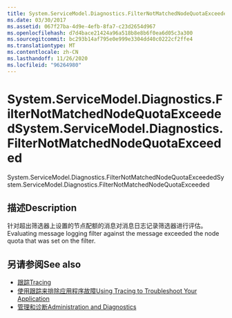 ```yaml
---
title: System.ServiceModel.Diagnostics.FilterNotMatchedNodeQuotaExceeded
ms.date: 03/30/2017
ms.assetid: 067f27ba-4d9e-4efb-8fa7-c23d2654d967
ms.openlocfilehash: d7d4bace21424a96a518b8e8b6f0ea6d05c3a300
ms.sourcegitcommit: bc293b14af795e0e999e3304dd40c0222cf2ffe4
ms.translationtype: MT
ms.contentlocale: zh-CN
ms.lasthandoff: 11/26/2020
ms.locfileid: "96264980"
---
```

# <a name="systemservicemodeldiagnosticsfilternotmatchednodequotaexceeded"></a><span data-ttu-id="a8a0a-102">System.ServiceModel.Diagnostics.FilterNotMatchedNodeQuotaExceeded</span><span class="sxs-lookup"><span data-stu-id="a8a0a-102">System.ServiceModel.Diagnostics.FilterNotMatchedNodeQuotaExceeded</span></span>

<span data-ttu-id="a8a0a-103">System.ServiceModel.Diagnostics.FilterNotMatchedNodeQuotaExceeded</span><span class="sxs-lookup"><span data-stu-id="a8a0a-103">System.ServiceModel.Diagnostics.FilterNotMatchedNodeQuotaExceeded</span></span>  
  
## <a name="description"></a><span data-ttu-id="a8a0a-104">描述</span><span class="sxs-lookup"><span data-stu-id="a8a0a-104">Description</span></span>  

 <span data-ttu-id="a8a0a-105">针对超出筛选器上设置的节点配额的消息对消息日志记录筛选器进行评估。</span><span class="sxs-lookup"><span data-stu-id="a8a0a-105">Evaluating message logging filter against the message exceeded the node quota that was set on the filter.</span></span>  
  
## <a name="see-also"></a><span data-ttu-id="a8a0a-106">另请参阅</span><span class="sxs-lookup"><span data-stu-id="a8a0a-106">See also</span></span>

- [<span data-ttu-id="a8a0a-107">跟踪</span><span class="sxs-lookup"><span data-stu-id="a8a0a-107">Tracing</span></span>](index.md)
- [<span data-ttu-id="a8a0a-108">使用跟踪来排除应用程序故障</span><span class="sxs-lookup"><span data-stu-id="a8a0a-108">Using Tracing to Troubleshoot Your Application</span></span>](using-tracing-to-troubleshoot-your-application.md)
- [<span data-ttu-id="a8a0a-109">管理和诊断</span><span class="sxs-lookup"><span data-stu-id="a8a0a-109">Administration and Diagnostics</span></span>](../index.md)
